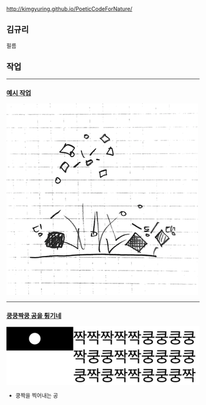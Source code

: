 http://kimgyuring.github.io/PoeticCodeForNature/

## 김규리
 필름



## 작업
----
### [예시 작업](./example/)
![예시 이미지](./example_img.png)


----
### [쿵쿵짝쿵 공을 튕기네](./ex01/)
 ![쿵쿵짝쿵](./kungzzak.png)
  * 쿵짝을 찍어내는 공
